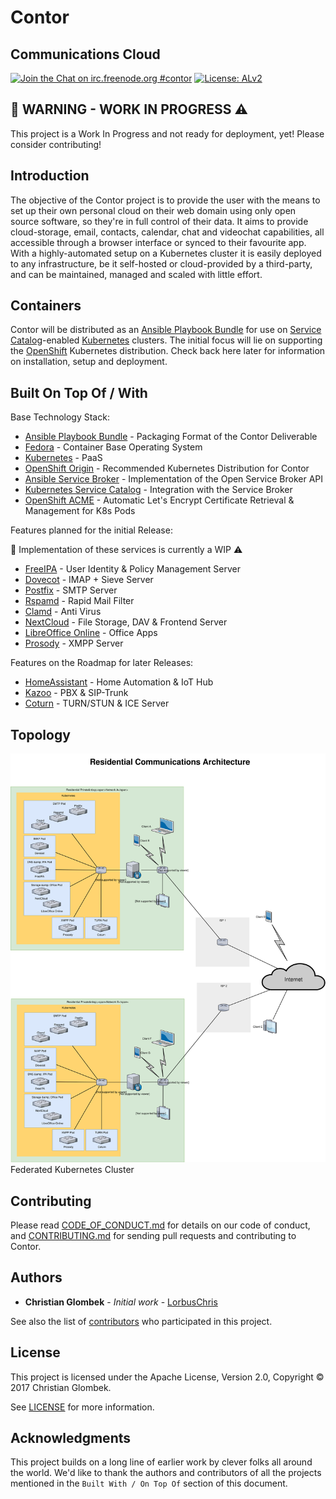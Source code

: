 # Contor
## Communications Cloud
[![Join the Chat on irc.freenode.org #contor](https://img.shields.io/badge/irc-freenode:%20%23contor-blue.svg)](http://webchat.freenode.net/?channels=%23contor)
[![License: ALv2](https://img.shields.io/badge/License-Apache%202.0-brightgreen.svg)](https://opensource.org/licenses/Apache-2.0)

## :construction: WARNING - WORK IN PROGRESS :warning:
This project is a Work In Progress and not ready for deployment, yet! Please consider contributing!

## Introduction

The objective of the Contor project is to provide the user with the means to set up their own personal cloud on their web domain using only open source software, so they're in full control of their data. It aims to provide cloud-storage, email, contacts, calendar, chat and videochat capabilities, all accessible through a browser interface or synced to their favourite app. With a highly-automated setup on a Kubernetes cluster it is easily deployed to any infrastructure, be it self-hosted or cloud-provided by a third-party, and can be maintained, managed and scaled with little effort.

## Containers

Contor will be distributed as an [Ansible Playbook Bundle](https://github.com/ansibleplaybookbundle/ansible-playbook-bundle) for use on [Service Catalog](https://github.com/kubernetes-incubator/service-catalog)-enabled [Kubernetes](https://github.com/kubernetes/kubernetes) clusters. The initial focus will lie on supporting the [OpenShift](https://github.com/openshift/origin) Kubernetes distribution. Check back here later for information on installation, setup and deployment.

## Built On Top Of / With

Base Technology Stack:
* [Ansible Playbook Bundle](https://github.com/ansibleplaybookbundle/ansible-playbook-bundle) - Packaging Format of the Contor Deliverable
* [Fedora](https://getfedora.org/) - Container Base Operating System
* [Kubernetes](https://github.com/kubernetes/kubernetes) - PaaS
* [OpenShift Origin](https://github.com/openshift/origin) - Recommended Kubernetes Distribution for Contor
* [Ansible Service Broker](https://github.com/openshift/ansible-service-broker) - Implementation of the Open Service Broker API
* [Kubernetes Service Catalog](https://github.com/kubernetes-incubator/service-catalog) - Integration with the Service Broker
* [OpenShift ACME](https://github.com/tnozicka/openshift-acme) - Automatic Let's Encrypt Certificate Retrieval & Management for K8s Pods

Features planned for the initial Release:

:construction: Implementation of these services is currently a WIP :warning:
* [FreeIPA](https://github.com/freeipa/freeipa) - User Identity & Policy Management Server
* [Dovecot](https://github.com/dovecot/) - IMAP + Sieve Server
* [Postfix](http://www.postfix.org/) - SMTP Server
* [Rspamd](https://github.com/vstakhov/rspamd/) - Rapid Mail Filter
* [Clamd](https://github.com/vrtadmin/clamav-devel) - Anti Virus
* [NextCloud](https://github.com/nextcloud) - File Storage, DAV & Frontend Server
* [LibreOffice Online](https://github.com/LibreOffice/online) - Office Apps
* [Prosody](https://hg.prosody.im/) - XMPP Server

Features on the Roadmap for later Releases:
* [HomeAssistant](https://github.com/home-assistant/home-assistant) - Home Automation & IoT Hub
* [Kazoo](https://github.com/2600hz/kazoo) - PBX & SIP-Trunk
* [Coturn](https://github.com/coturn/coturn) - TURN/STUN & ICE Server

## Topology

![Contor Cloud Topology](docs/topology.svg)
Federated Kubernetes Cluster

## Contributing

Please read [CODE_OF_CONDUCT.md](https://github.com/contor-cloud/contor/blob/master/CODE_OF_CONDUCT.md) for details on our code of conduct, and [CONTRIBUTING.md](https://github.com/contor-cloud/contor/blob/master/CONTRIBUTING.md) for sending pull requests and contributing to Contor.

## Authors

* **Christian Glombek** - *Initial work* - [LorbusChris](https://github.com/LorbusChris)

See also the list of [contributors](https://github.com/contor-cloud/contor/graphs/contributors) who participated in this project.

## License

This project is licensed under the Apache License, Version 2.0, Copyright © 2017 Christian Glombek.

See [LICENSE](https://github.com/contor-cloud/contor/LICENSE) for more information.

## Acknowledgments

This project builds on a long line of earlier work by clever folks all around the world. We'd like to thank the authors and contributors of all the projects mentioned in the `Built With / On Top Of` section of this document.
